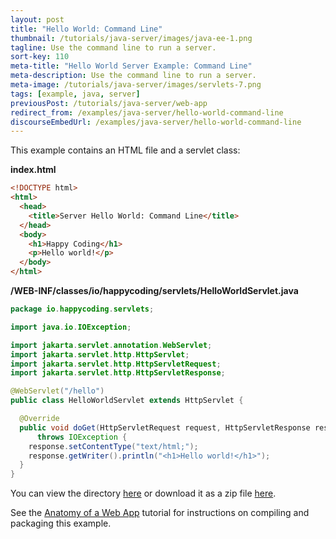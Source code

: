 ```yaml
---
layout: post
title: "Hello World: Command Line"
thumbnail: /tutorials/java-server/images/java-ee-1.png
tagline: Use the command line to run a server.
sort-key: 110
meta-title: "Hello World Server Example: Command Line"
meta-description: Use the command line to run a server.
meta-image: /tutorials/java-server/images/servlets-7.png
tags: [example, java, server]
previousPost: /tutorials/java-server/web-app
redirect_from: /examples/java-server/hello-world-command-line
discourseEmbedUrl: /examples/java-server/hello-world-command-line
---
```


This example contains an HTML file and a servlet class:

**index.html**

```html
<!DOCTYPE html>
<html>
  <head>
    <title>Server Hello World: Command Line</title>
  </head>
  <body>
    <h1>Happy Coding</h1>
    <p>Hello world!</p>
  </body>
</html>
```

**/WEB-INF/classes/io/happycoding/servlets/HelloWorldServlet.java**

```java
package io.happycoding.servlets;

import java.io.IOException;

import jakarta.servlet.annotation.WebServlet;
import jakarta.servlet.http.HttpServlet;
import jakarta.servlet.http.HttpServletRequest;
import jakarta.servlet.http.HttpServletResponse;

@WebServlet("/hello")
public class HelloWorldServlet extends HttpServlet {

  @Override
  public void doGet(HttpServletRequest request, HttpServletResponse response)
      throws IOException {
    response.setContentType("text/html;");
    response.getWriter().println("<h1>Hello world!</h1>");
  }
}
```

You can view the directory [here](https://github.com/KevinWorkman/HappyCoding/tree/gh-pages/tutorials/java-server/java-server-example-projects/hello-world-command-line) or download it as a zip file [here](https://downgit.github.io/#/home?url=https://github.com/KevinWorkman/HappyCoding/tree/gh-pages/tutorials/java-server/java-server-example-projects/hello-world-command-line).

See the [Anatomy of a Web App](/tutorials/java-server/web-app) tutorial for instructions on compiling and packaging this example.
